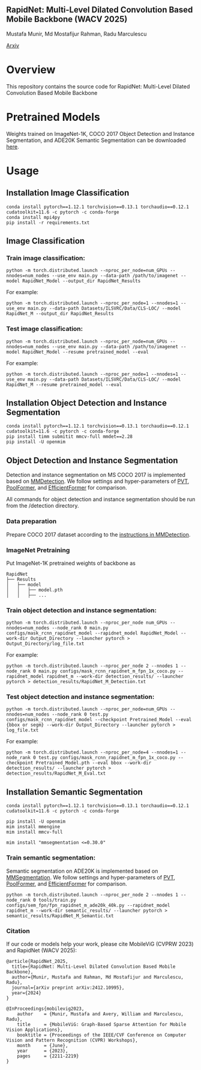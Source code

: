 ## RapidNet: Multi-Level Dilated Convolution Based Mobile Backbone (WACV 2025)

Mustafa Munir, Md Mostafijur Rahman, Radu Marculescu

[Arxiv](https://arxiv.org/abs/2412.10995)

# Overview
This repository contains the source code for RapidNet: Multi-Level Dilated Convolution Based Mobile Backbone


# Pretrained Models

Weights trained on ImageNet-1K, COCO 2017 Object Detection and Instance Segmentation, and ADE20K Semantic Segmentation can be downloaded [here](https://huggingface.co/SLDGroup/RapidNet/tree/main). 

# Usage

## Installation Image Classification

```
conda install pytorch==1.12.1 torchvision==0.13.1 torchaudio==0.12.1 cudatoolkit=11.6 -c pytorch -c conda-forge
conda install mpi4py
pip install -r requirements.txt
```

## Image Classification

### Train image classification:
```
python -m torch.distributed.launch --nproc_per_node=num_GPUs --nnodes=num_nodes --use_env main.py --data-path /path/to/imagenet --model RapidNet_Model --output_dir RapidNet_Results
```
For example:
```
python -m torch.distributed.launch --nproc_per_node=1 --nnodes=1 --use_env main.py --data-path Datasets/ILSVRC/Data/CLS-LOC/ --model RapidNet_M --output_dir RapidNet_Results
```
### Test image classification:
```
python -m torch.distributed.launch --nproc_per_node=num_GPUs --nnodes=num_nodes --use_env main.py --data-path /path/to/imagenet --model RapidNet_Model --resume pretrained_model --eval
```
For example:
```
python -m torch.distributed.launch --nproc_per_node=1 --nnodes=1 --use_env main.py --data-path Datasets/ILSVRC/Data/CLS-LOC/ --model RapidNet_M --resume pretrained_model --eval
```

## Installation Object Detection and Instance Segmentation
```
conda install pytorch==1.12.1 torchvision==0.13.1 torchaudio==0.12.1 cudatoolkit=11.6 -c pytorch -c conda-forge
pip install timm submitit mmcv-full mmdet==2.28
pip install -U openmim
```

## Object Detection and Instance Segmentation

Detection and instance segmentation on MS COCO 2017 is implemented based on [MMDetection](https://github.com/open-mmlab/mmdetection). We follow settings and hyper-parameters of [PVT](https://github.com/whai362/PVT/tree/v2/segmentation), [PoolFormer](https://github.com/sail-sg/poolformer), and [EfficientFormer](https://github.com/snap-research/EfficientFormer) for comparison. 

All commands for object detection and instance segmentation should be run from the /detection directory.

### Data preparation

Prepare COCO 2017 dataset according to the [instructions in MMDetection](https://github.com/open-mmlab/mmdetection/blob/master/docs/en/1_exist_data_model.md#test-existing-models-on-standard-datasets).

### ImageNet Pretraining
Put ImageNet-1K pretrained weights of backbone as 
```
RapidNet
├── Results
│   ├── model
│   │   ├── model.pth
│   │   ├── ...
```

### Train object detection and instance segmentation:
```
python -m torch.distributed.launch --nproc_per_node num_GPUs --nnodes=num_nodes --node_rank 0 main.py configs/mask_rcnn_rapidnet_model --rapidnet_model RapidNet_Model --work-dir Output_Directory --launcher pytorch > Output_Directory/log_file.txt 
```
For example:
```
python -m torch.distributed.launch --nproc_per_node 2 --nnodes 1 --node_rank 0 main.py configs/mask_rcnn_rapidnet_m_fpn_1x_coco.py --rapidnet_model rapidnet_m --work-dir detection_results/ --launcher pytorch > detection_results/RapidNet_M_Detection.txt 
```
### Test object detection and instance segmentation:
```
python -m torch.distributed.launch --nproc_per_node=num_GPUs --nnodes=num_nodes --node_rank 0 test.py configs/mask_rcnn_rapidnet_model --checkpoint Pretrained_Model --eval {bbox or segm} --work-dir Output_Directory --launcher pytorch > log_file.txt
```
For example:
```
python -m torch.distributed.launch --nproc_per_node=4 --nnodes=1 --node_rank 0 test.py configs/mask_rcnn_rapidnet_m_fpn_1x_coco.py --checkpoint Pretrained_Model.pth --eval bbox --work-dir detection_results/ --launcher pytorch > detection_results/RapidNet_M_Eval.txt
```

## Installation Semantic Segmentation
```
conda install pytorch==1.12.1 torchvision==0.13.1 torchaudio==0.12.1 cudatoolkit=11.6 -c pytorch -c conda-forge
```
```
pip install -U openmim
mim install mmengine
mim install mmcv-full
```
```
mim install "mmsegmentation <=0.30.0"
```

### Train semantic segmentation:

Semantic segmentation on ADE20K is implemented based on [MMSegmentation](https://github.com/open-mmlab/mmsegmentation). We follow settings and hyper-parameters of [PVT](https://github.com/whai362/PVT/tree/v2/segmentation), [PoolFormer](https://github.com/sail-sg/poolformer), and [EfficientFormer](https://github.com/snap-research/EfficientFormer) for comparison. 

```
python -m torch.distributed.launch --nproc_per_node 2 --nnodes 1 --node_rank 0 tools/train.py configs/sem_fpn/fpn_rapidnet_m_ade20k_40k.py --rapidnet_model rapidnet_m --work-dir semantic_results/ --launcher pytorch > semantic_results/RapidNet_M_Semantic.txt
```

### Citation

If our code or models help your work, please cite MobileViG (CVPRW 2023) and RapidNet (WACV 2025):

```
@article{RapidNet_2025,
  title={RapidNet: Multi-Level Dilated Convolution Based Mobile Backbone},
  author={Munir, Mustafa and Rahman, Md Mostafijur and Marculescu, Radu},
  journal={arXiv preprint arXiv:2412.10995},
  year={2024}
}
```

```
@InProceedings{mobilevig2023,
    author    = {Munir, Mustafa and Avery, William and Marculescu, Radu},
    title     = {MobileViG: Graph-Based Sparse Attention for Mobile Vision Applications},
    booktitle = {Proceedings of the IEEE/CVF Conference on Computer Vision and Pattern Recognition (CVPR) Workshops},
    month     = {June},
    year      = {2023},
    pages     = {2211-2219}
}
```
